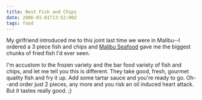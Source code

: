 ```yaml
---
title: Best Fish and Chips
date: 2006-01-01T13:52:00Z
tags: food
---
```

My girlfriend introduced me to this joint last time we were in Malibu--I ordered a 3 piece fish and chips and [Malibu Seafood][1] gave me the biggest chunks of fried fish I'd ever seen.

I'm accustom to the frozen variety and the bar food variety of fish and chips, and let me tell you this is different. They take good, fresh, gourmet quality fish and fry it up. Add some tartar sauce and you're ready to go. Oh--and order just 2 pieces, any more and you risk an oil induced heart attack. But it tastes really good. ;)

 [1]: http://local.google.com/local?q=mailbu+seafood&btnG=Search&sll=37.062500,-95.677068&sspn=36.178967,59.941406&t=&hl=en&latlng=37062500,-95677068,10782990093501476751
